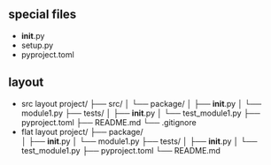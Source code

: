 ## special files
- __init__.py
- setup.py
- pyproject.toml
## layout
-  src layout
    project/
    ├── src/
    │   └── package/
    │       ├── __init__.py
    │       └── module1.py
    ├── tests/
    │   ├── __init__.py
    │   └── test_module1.py
    ├── pyproject.toml
    ├── README.md
    └── .gitignore
-  flat layout
    project/
    ├── package/  
    │   ├── __init__.py
    │   └── module1.py
    ├── tests/
    │   ├── __init__.py
    │   └── test_module1.py
    ├── pyproject.toml
    └── README.md
